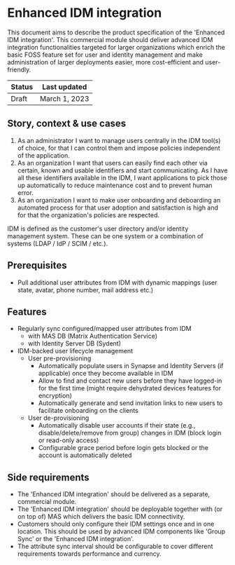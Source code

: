 # Enhanced IDM integration

This document aims to describe the product specification of the 'Enhanced IDM integration'. This commercial module should deliver advanced IDM integration functionalities targeted for larger organizations which enrich the basic FOSS feature set for user and identity management and make administration of larger deployments easier, more cost-efficient and user-friendly.

| Status | Last updated |
|--|--|
| Draft | March 1, 2023 |

## Story, context & use cases

1. As an administrator I want to manage users centrally in the IDM tool(s) of choice, for that I can control them and impose policies independent of the application.
2. As an organization I want that users can easily find each other via certain, known and usable identifiers and start communicating. As I have all these identifiers available in the IDM, I want applications to pick those up automatically to reduce maintenance cost and to prevent human error.
3. As an organization I want to make user onboarding and deboarding an automated process for that user adoption and satisfaction is high and for that the organization's policies are respected.

IDM is defined as the customer's user directory and/or identity management system. These can be one system or a combination of systems (LDAP / IdP / SCIM / etc.).

## Prerequisites

- Pull additional user attributes from IDM with dynamic mappings (user state, avatar, phone number, mail address etc.)

## Features

- Regularly sync configured/mapped user attributes from IDM
	- with MAS DB (Matrix Authentication Service)
	- with Identity Server DB (Sydent)
- IDM-backed user lifecycle management
	- User pre-provisioning
		- Automatically populate users in Synapse and Identity Servers (if applicable) once they become available in IDM
		- Allow to find and contact new users before they have logged-in for the first time (might require dehydrated devices features for encryption)
		- Automatically generate and send invitation links to new users to facilitate onboarding on the clients
	- User de-provisioning
		- Automatically disable user accounts if their state (e.g., disable/delete/remove from group) changes in IDM (block login or read-only access)
		- Configurable grace period before login gets blocked or the account is automatically deleted

## Side requirements

- The 'Enhanced IDM integration' should be delivered as a separate, commercial module.
- The 'Enhanced IDM integration' should be deployable together with (or on top of) MAS which delivers the basic IDM connectivity.
- Customers should only configure their IDM settings once and in one location. This should be used by advanced IDM components like 'Group Sync' or the 'Enhanced IDM integration'.
- The attribute sync interval should be configurable to cover different requirements towards performance and currency.
